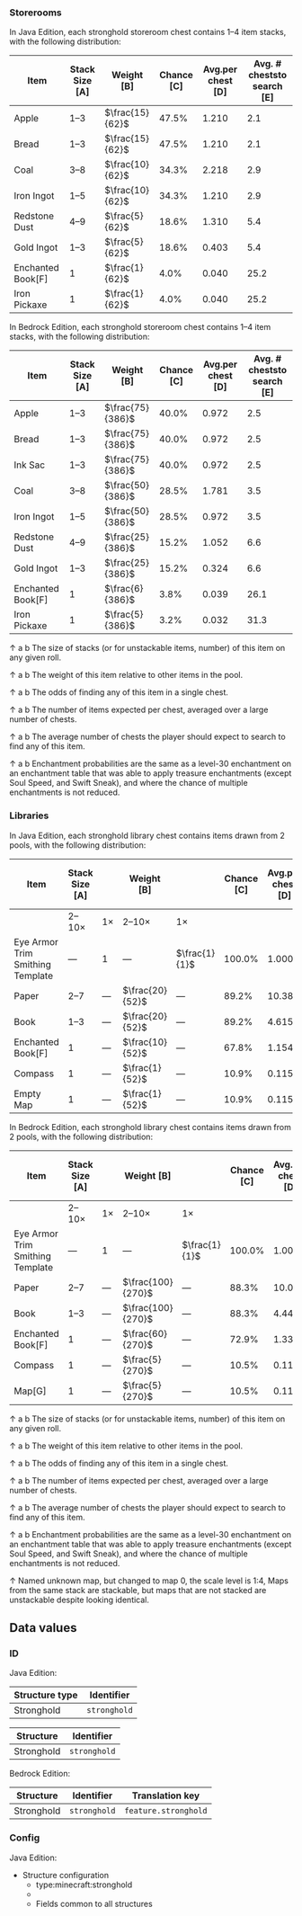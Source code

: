 ### Storerooms
In Java Edition, each stronghold storeroom chest contains 1–4 item stacks,  with the following distribution: 

| Item              | Stack Size  [A] | Weight   [B]    | Chance   [C] | Avg.per chest   [D] | Avg. # cheststo search   [E] |
|-------------------|-----------------|-----------------|--------------|---------------------|------------------------------|
| Apple             | 1–3             | $\frac{15}{62}$ | 47.5%        | 1.210               | 2.1                          |
| Bread             | 1–3             | $\frac{15}{62}$ | 47.5%        | 1.210               | 2.1                          |
| Coal              | 3–8             | $\frac{10}{62}$ | 34.3%        | 2.218               | 2.9                          |
| Iron Ingot        | 1–5             | $\frac{10}{62}$ | 34.3%        | 1.210               | 2.9                          |
| Redstone Dust     | 4–9             | $\frac{5}{62}$  | 18.6%        | 1.310               | 5.4                          |
| Gold Ingot        | 1–3             | $\frac{5}{62}$  | 18.6%        | 0.403               | 5.4                          |
| Enchanted Book[F] | 1               | $\frac{1}{62}$  | 4.0%         | 0.040               | 25.2                         |
| Iron Pickaxe      | 1               | $\frac{1}{62}$  | 4.0%         | 0.040               | 25.2                         |

In Bedrock Edition, each stronghold storeroom chest contains 1–4 item stacks,  with the following distribution: 

| Item              | Stack Size  [A] | Weight   [B]     | Chance   [C] | Avg.per chest   [D] | Avg. # cheststo search   [E] |
|-------------------|-----------------|------------------|--------------|---------------------|------------------------------|
| Apple             | 1–3             | $\frac{75}{386}$ | 40.0%        | 0.972               | 2.5                          |
| Bread             | 1–3             | $\frac{75}{386}$ | 40.0%        | 0.972               | 2.5                          |
| Ink Sac           | 1–3             | $\frac{75}{386}$ | 40.0%        | 0.972               | 2.5                          |
| Coal              | 3–8             | $\frac{50}{386}$ | 28.5%        | 1.781               | 3.5                          |
| Iron Ingot        | 1–5             | $\frac{50}{386}$ | 28.5%        | 0.972               | 3.5                          |
| Redstone Dust     | 4–9             | $\frac{25}{386}$ | 15.2%        | 1.052               | 6.6                          |
| Gold Ingot        | 1–3             | $\frac{25}{386}$ | 15.2%        | 0.324               | 6.6                          |
| Enchanted Book[F] | 1               | $\frac{6}{386}$  | 3.8%         | 0.039               | 26.1                         |
| Iron Pickaxe      | 1               | $\frac{5}{386}$  | 3.2%         | 0.032               | 31.3                         |



↑ a b The size of stacks (or for unstackable items, number) of this item on any given roll.

↑ a b The weight of this item relative to other items in the pool.

↑ a b The odds of finding any of this item in a single chest.

↑ a b The number of items expected per chest, averaged over a large number of chests.

↑ a b The average number of chests the player should expect to search to find any of this item.

↑ a b Enchantment probabilities are the same as a level-30 enchantment on an enchantment table that was able to apply treasure enchantments (except Soul Speed, and Swift Sneak), and where the chance of multiple enchantments is not reduced.



### Libraries
In Java Edition, each stronghold library chest contains  items drawn from 2 pools,  with the following distribution: 

| Item                             | Stack Size  [A] |    | Weight   [B]    |               | Chance   [C] | Avg.per chest   [D] | Avg. # cheststo search   [E] |
|----------------------------------|-----------------|----|-----------------|---------------|--------------|---------------------|------------------------------|
|                                  | 2–10×           | 1× | 2–10×           | 1×            |              |                     |                              |
| Eye Armor Trim Smithing Template | —               | 1  | —               | $\frac{1}{1}$ | 100.0%       | 1.000               | 1.0                          |
| Paper                            | 2–7             | —  | $\frac{20}{52}$ | —             | 89.2%        | 10.385              | 1.1                          |
| Book                             | 1–3             | —  | $\frac{20}{52}$ | —             | 89.2%        | 4.615               | 1.1                          |
| Enchanted Book[F]                | 1               | —  | $\frac{10}{52}$ | —             | 67.8%        | 1.154               | 1.5                          |
| Compass                          | 1               | —  | $\frac{1}{52}$  | —             | 10.9%        | 0.115               | 9.2                          |
| Empty Map                        | 1               | —  | $\frac{1}{52}$  | —             | 10.9%        | 0.115               | 9.2                          |

In Bedrock Edition, each stronghold library chest contains  items drawn from 2 pools,  with the following distribution: 

| Item                             | Stack Size  [A] |    | Weight   [B]      |               | Chance   [C] | Avg.per chest   [D] | Avg. # cheststo search   [E] |
|----------------------------------|-----------------|----|-------------------|---------------|--------------|---------------------|------------------------------|
|                                  | 2–10×           | 1× | 2–10×             | 1×            |              |                     |                              |
| Eye Armor Trim Smithing Template | —               | 1  | —                 | $\frac{1}{1}$ | 100.0%       | 1.000               | 1.0                          |
| Paper                            | 2–7             | —  | $\frac{100}{270}$ | —             | 88.3%        | 10.000              | 1.1                          |
| Book                             | 1–3             | —  | $\frac{100}{270}$ | —             | 88.3%        | 4.444               | 1.1                          |
| Enchanted Book[F]                | 1               | —  | $\frac{60}{270}$  | —             | 72.9%        | 1.333               | 1.4                          |
| Compass                          | 1               | —  | $\frac{5}{270}$   | —             | 10.5%        | 0.111               | 9.5                          |
| Map[G]                           | 1               | —  | $\frac{5}{270}$   | —             | 10.5%        | 0.111               | 9.5                          |



↑ a b The size of stacks (or for unstackable items, number) of this item on any given roll.

↑ a b The weight of this item relative to other items in the pool.

↑ a b The odds of finding any of this item in a single chest.

↑ a b The number of items expected per chest, averaged over a large number of chests.

↑ a b The average number of chests the player should expect to search to find any of this item.

↑ a b Enchantment probabilities are the same as a level-30 enchantment on an enchantment table that was able to apply treasure enchantments (except Soul Speed, and Swift Sneak), and where the chance of multiple enchantments is not reduced.

↑ Named unknown map, but changed to map 0, the scale level is 1:4, Maps from the same stack are stackable, but maps that are not stacked are unstackable despite looking identical.





## Data values
### ID
Java Edition:

| Structure type | Identifier   |
|----------------|--------------|
| Stronghold     | `stronghold` |

| Structure  | Identifier   |
|------------|--------------|
| Stronghold | `stronghold` |

Bedrock Edition:

| Structure  | Identifier   | Translation key      |
|------------|--------------|----------------------|
| Stronghold | `stronghold` | `feature.stronghold` |

### Config
Java Edition:

- Structure configuration
	- type:minecraft:stronghold
	- 
	- Fields common to all structures


